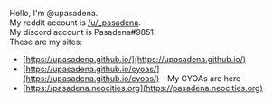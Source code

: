 Hello, I'm @upasadena.  
My reddit account is [/u/\_pasadena](https://old.reddit.com/user/_pasadena).  
My discord account is Pasadena#9851.  
These are my sites:  
* [https://upasadena.github.io/](https://upasadena.github.io/)
* [https://upasadena.github.io/cyoas/](https://upasadena.github.io/cyoas/) - My CYOAs are here
* [https://pasadena.neocities.org](https://pasadena.neocities.org)
